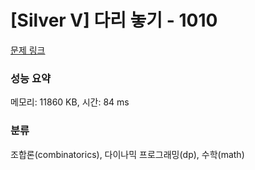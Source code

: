 # [Silver V] 다리 놓기 - 1010 

[문제 링크](https://www.acmicpc.net/problem/1010) 

### 성능 요약

메모리: 11860 KB, 시간: 84 ms

### 분류

조합론(combinatorics), 다이나믹 프로그래밍(dp), 수학(math)

